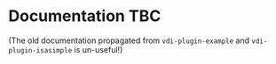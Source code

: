 # Documentation TBC

(The old documentation propagated from `vdi-plugin-example` and `vdi-plugin-isasimple` is un-useful!)

